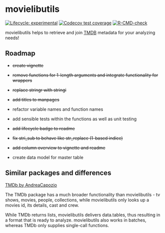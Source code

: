 
<!-- README.md is generated from README.Rmd. Please edit that file -->

# movielibutils

<!-- badges: start -->

[![Lifecycle:
experimental](https://img.shields.io/badge/lifecycle-experimental-orange.svg)](https://lifecycle.r-lib.org/articles/stages.html#experimental)
[![Codecov test
coverage](https://codecov.io/gh/tilschuenemann/movielibutils/branch/main/graph/badge.svg)](https://codecov.io/gh/tilschuenemann/movielibutils?branch=main)
[![R-CMD-check](https://github.com/tilschuenemann/movielibutils/workflows/R-CMD-check/badge.svg)](https://github.com/tilschuenemann/movielibutils/actions)
<!-- badges: end -->

movielibutils helps to retrieve and join
[TMDB](https://www.themoviedb.org/) metadata for your analyzing needs!

## Roadmap

-   ~~create vignette~~

-   ~~remove functions for 1-length arguments and integrate
    functionality for wrappers~~

-   ~~replace stringr with stringi~~

-   ~~add titles to manpages~~

-   refactor variable names and function names

-   add sensible tests within the functions as well as unit testing

-   ~~add lifecycle badge to readme~~

-   ~~fix stri\_sub to behave like str\_replace (1-based indice)~~

-   ~~add column overview to vignette and readme~~

-   create data model for master table

## Similar packages and differences

[TMDb by AndreaCapozio](https://github.com/AndreaCapozio/TMDb)

The TMDb package has a much broader functionality than movielibutils -
tv shows, movies, people, collections, while movielibutils only looks up
a movies id, its details, cast and crew.

While TMDb returns lists, movielibutils delivers data.tables, thus
resulting in a format that is ready to analyze. movielibutils also works
in batches, whereas TMDb only supplies single-call functions.
